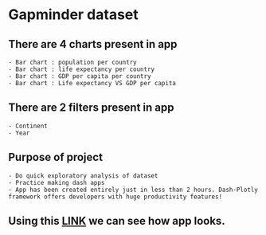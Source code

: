 
# Gapminder dataset

## There are 4 charts present in app
    
    - Bar chart : population per country
    - Bar chart : life expectancy per country
    - Bar chart : GDP per capita per country
    - Bar chart : Life expectancy VS GDP per capita

## There are 2 filters present in app

    - Continent
    - Year
    
## Purpose of project

    - Do quick exploratory analysis of dataset
    - Practice making dash apps
    - App has been created entirely just in less than 2 hours. Dash-Plotly framework offers developers with huge productivity features!
    
## Using this [LINK](https://github.com/milanzmitrovic/plotly-dash-gapminder-dataset/blob/main/imgs/Dash_app_show.pdf) we can see how app looks.


